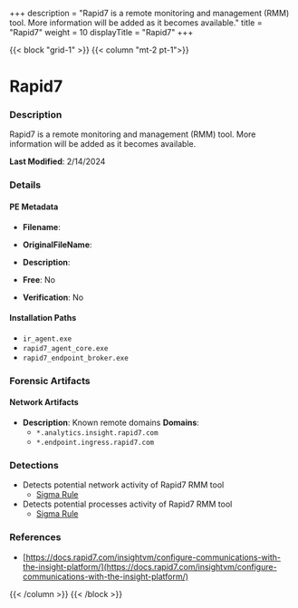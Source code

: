 +++
description = "Rapid7 is a remote monitoring and management (RMM) tool. More information will be added as it becomes available."
title = "Rapid7"
weight = 10
displayTitle = "Rapid7"
+++


{{< block "grid-1" >}}
{{< column "mt-2 pt-1">}}

# Rapid7


### Description

Rapid7 is a remote monitoring and management (RMM) tool. More information will be added as it becomes available.



**Last Modified**: 2/14/2024

### Details


#### PE Metadata
- **Filename**: 
- **OriginalFileName**: 
- **Description**: 


- **Free**: No

- **Verification**: No




#### Installation Paths
- `ir_agent.exe`
- `rapid7_agent_core.exe`
- `rapid7_endpoint_broker.exe`

### Forensic Artifacts




#### Network Artifacts
- **Description**: Known remote domains  **Domains**:
    - `*.analytics.insight.rapid7.com`
    - `*.endpoint.ingress.rapid7.com`


### Detections
- Detects potential network activity of Rapid7 RMM tool
  - [Sigma Rule](https://github.com/magicsword-io/LOLRMM/blob/main/detections/sigma/rapid7_network_sigma.yml)
- Detects potential processes activity of Rapid7 RMM tool
  - [Sigma Rule](https://github.com/magicsword-io/LOLRMM/blob/main/detections/sigma/rapid7_processes_sigma.yml)

### References
- [https://docs.rapid7.com/insightvm/configure-communications-with-the-insight-platform/](https://docs.rapid7.com/insightvm/configure-communications-with-the-insight-platform/)



{{< /column >}}
{{< /block >}}
